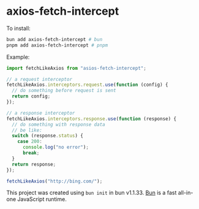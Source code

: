 # axios-fetch-intercept

To install:

```bash
bun add axios-fetch-intercept # bun
pnpm add axios-fetch-intercept # pnpm
```

Example:

```javascript
import fetchLikeAxios from "asios-fetch-intercept";

// a request interceptor
fetchLikeAxios.interceptors.request.use(function (config) {
  // do something before request is sent
  return config;
});

// a response interceptor
fetchLikeAxios.interceptors.response.use(function (response) {
  // do something with response data
  // be like:
  switch (response.status) {
    case 200:
      console.log("no error");
      break;
  }
  return response;
});

fetchLikeAxios("http://bing.com/");
```

This project was created using `bun init` in bun v1.1.33. [Bun](https://bun.sh) is a fast all-in-one JavaScript runtime.
